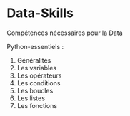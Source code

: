 # Data-Skills
Compétences nécessaires pour la Data

Python-essentiels :
1. Généralités
2. Les variables
3. Les opérateurs
4. Les conditions
5. Les boucles
6. Les listes
7. Les fonctions
